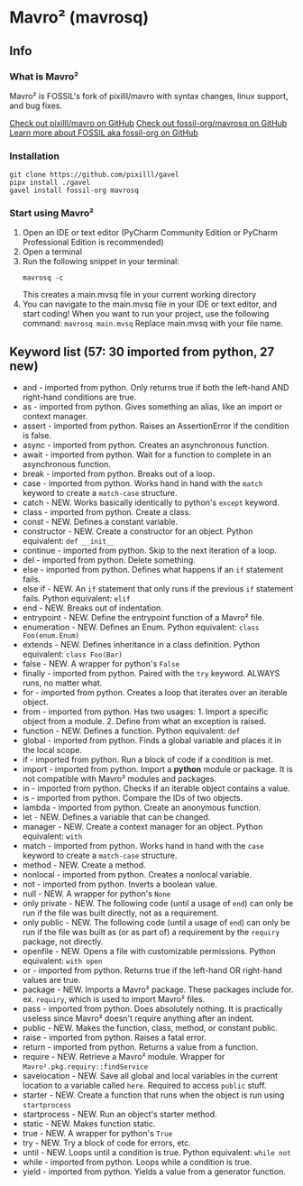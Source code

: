 # Mavro² (mavrosq)

## Info

### What is Mavro²
Mavro² is FOSSIL's fork of pixilll/mavro with syntax changes, linux support, and bug fixes.

[Check out pixilll/mavro on GitHub](https://github.com/pixilll/mavro)
[Check out fossil-org/mavrosq on GitHub](https://github.com/fossil-org/mavrosq)
[Learn more about FOSSIL aka fossil-org on GitHub](https://github.com/fossil-org)

### Installation
```commandline
git clone https://github.com/pixilll/gavel
pipx install ./gavel
gavel install fossil-org mavrosq
```

### Start using Mavro²
1. Open an IDE or text editor (PyCharm Community Edition or PyCharm Professional Edition is recommended)
2. Open a terminal
3. Run the following snippet in your terminal:
    ```commandline
    mavrosq -c
    ```
   This creates a main.mvsq file in your current working directory
4. You can navigate to the main.mvsq file in your IDE or text editor, and start coding!
    When you want to run your project, use the following command:
       ```
       mavrosq main.mvsq
       ```
   Replace main.mvsq with your file name.

## Keyword list (57: 30 imported from python, 27 new)
- and - imported from python. Only returns true if both the left-hand AND right-hand conditions are true.
- as - imported from python. Gives something an alias, like an import or context manager.
- assert - imported from python. Raises an AssertionError if the condition is false.
- async - imported from python. Creates an asynchronous function.
- await - imported from python. Wait for a function to complete in an asynchronous function.
- break - imported from python. Breaks out of a loop.
- case - imported from python. Works hand in hand with the `match` keyword to create a `match-case` structure.
- catch - NEW. Works basically identically to python's `except` keyword.
- class - imported from python. Create a class.
- const - NEW. Defines a constant variable.
- constructor - NEW. Create a constructor for an object. Python equivalent: `def __init__`
- continue - imported from python. Skip to the next iteration of a loop.
- del - imported from python. Delete something.
- else - imported from python. Defines what happens if an `if` statement fails.
- else if - NEW. An `if` statement that only runs if the previous `if` statement fails. Python equivalent: `elif`
- end - NEW. Breaks out of indentation.
- entrypoint - NEW. Define the entrypoint function of a Mavro² file.
- enumeration - NEW. Defines an Enum. Python equivalent: `class Foo(enum.Enum)`
- extends - NEW. Defines inheritance in a class definition. Python equivalent: `class Foo(Bar)`
- false - NEW. A wrapper for python's `False`
- finally - imported from python. Paired with the `try` keyword. ALWAYS runs, no matter what.
- for - imported from python. Creates a loop that iterates over an iterable object.
- from - imported from python. Has two usages: 1. Import a specific object from a module. 2. Define from what an exception is raised.
- function - NEW. Defines a function. Python equivalent: `def`
- global - imported from python. Finds a global variable and places it in the local scope.
- if - imported from python. Run a block of code if a condition is met.
- import - imported from python. Import a **python** module or package. It is not compatible with Mavro² modules and packages.
- in - imported from python. Checks if an iterable object contains a value.
- is - imported from python. Compare the IDs of two objects.
- lambda - imported from python. Create an anonymous function.
- let - NEW. Defines a variable that can be changed.
- manager - NEW. Create a context manager for an object. Python equivalent: `with`
- match - imported from python. Works hand in hand with the `case` keyword to create a `match-case` structure.
- method - NEW. Create a method.
- nonlocal - imported from python. Creates a nonlocal variable.
- not - imported from python. Inverts a boolean value.
- null - NEW. A wrapper for python's `None`
- only private - NEW. The following code (until a usage of `end`) can only be run if the file was built directly, not as a requirement.
- only public - NEW. The following code (until a usage of `end`) can only be run if the file was built as (or as part of) a requirement by the `requiry` package, not directly.
- openfile - NEW. Opens a file with customizable permissions. Python equivalent: `with open`
- or - imported from python. Returns true if the left-hand OR right-hand values are true.
- package - NEW. Imports a Mavro² package. These packages include for. ex. `requiry`, which is used to import Mavro² files.
- pass - imported from python. Does absolutely nothing. It is practically useless since Mavro² doesn't require anything after an indent.
- public - NEW. Makes the function, class, method, or constant public.
- raise - imported from python. Raises a fatal error.
- return - imported from python. Returns a value from a function.
- require - NEW. Retrieve a Mavro² module. Wrapper for `Mavro².pkg.requiry::findService`
- savelocation - NEW. Save all global and local variables in the current location to a variable called `here`. Required to access `public` stuff.
- starter - NEW. Create a function that runs when the object is run using `startprocess`
- startprocess - NEW. Run an object's starter method.
- static - NEW. Makes function static.
- true - NEW. A wrapper for python's `True`
- try - NEW. Try a block of code for errors, etc.
- until - NEW. Loops until a condition is true. Python equivalent: `while not`
- while - imported from python. Loops while a condition is true.
- yield - imported from python. Yields a value from a generator function.
